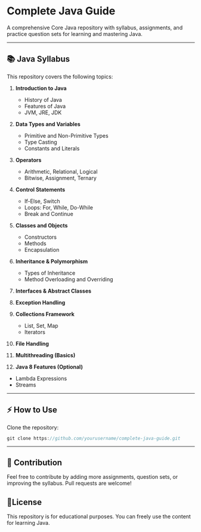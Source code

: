 # Complete Java Guide

A comprehensive Core Java repository with syllabus, assignments, and practice question sets for learning and mastering Java.

---

## 📚 Java Syllabus

This repository covers the following topics:

1. **Introduction to Java**
   - History of Java
   - Features of Java
   - JVM, JRE, JDK

2. **Data Types and Variables**
   - Primitive and Non-Primitive Types
   - Type Casting
   - Constants and Literals

3. **Operators**
   - Arithmetic, Relational, Logical
   - Bitwise, Assignment, Ternary

4. **Control Statements**
   - If-Else, Switch
   - Loops: For, While, Do-While
   - Break and Continue

5. **Classes and Objects**
   - Constructors
   - Methods
   - Encapsulation

6. **Inheritance & Polymorphism**
   - Types of Inheritance
   - Method Overloading and Overriding

7. **Interfaces & Abstract Classes**

8. **Exception Handling**

9. **Collections Framework**
   - List, Set, Map
   - Iterators

10. **File Handling**

11. **Multithreading (Basics)**

12. **Java 8 Features (Optional)**
   - Lambda Expressions
   - Streams
---


## ⚡ How to Use

Clone the repository:
```js
git clone https://github.com/yourusername/complete-java-guide.git
```
---

## 📌 Contribution

Feel free to contribute by adding more assignments, question sets, or improving the syllabus. Pull requests are welcome!



## 📄License

This repository is for educational purposes. You can freely use the content for learning Java.
